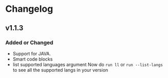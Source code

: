 <!-- Changelog -->
# Changelog

## v1.1.3

### Added or Changed
- Support for JAVA.
- Smart code blocks
- list supported languages argument
	Now do `run ll` or `run --list-langs` to see all the supported langs in your version

